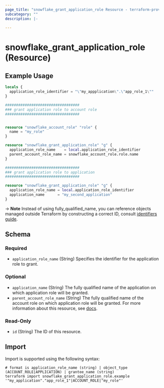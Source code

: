 ```yaml
---
page_title: "snowflake_grant_application_role Resource - terraform-provider-snowflake"
subcategory: ""
description: |-
  
---
```


# snowflake_grant_application_role (Resource)



## Example Usage

```terraform
locals {
  application_role_identifier = "\"my_appplication\".\"app_role_1\""
}

##################################
### grant application role to account role
##################################


resource "snowflake_account_role" "role" {
  name = "my_role"
}

resource "snowflake_grant_application_role" "g" {
  application_role_name    = local.application_role_identifier
  parent_account_role_name = snowflake_account_role.role.name
}

##################################
### grant application role to application
##################################

resource "snowflake_grant_application_role" "g" {
  application_role_name = local.application_role_identifier
  application_name      = "my_second_application"
}
```

-> **Note** Instead of using fully_qualified_name, you can reference objects managed outside Terraform by constructing a correct ID, consult [identifiers guide](https://registry.terraform.io/providers/Snowflake-Labs/snowflake/latest/docs/guides/identifiers#new-computed-fully-qualified-name-field-in-resources).
<!-- TODO(SNOW-1634854): include an example showing both methods-->

<!-- schema generated by tfplugindocs -->
## Schema

### Required

- `application_role_name` (String) Specifies the identifier for the application role to grant.

### Optional

- `application_name` (String) The fully qualified name of the application on which application role will be granted.
- `parent_account_role_name` (String) The fully qualified name of the account role on which application role will be granted. For more information about this resource, see [docs](./account_role).

### Read-Only

- `id` (String) The ID of this resource.

## Import

Import is supported using the following syntax:

```shell
# format is application_role_name (string) | object_type (ACCOUNT_ROLE|APPLICATION) | grantee_name (string)
terraform import snowflake_grant_application_role.example '"my_application"."app_role_1"|ACCOUNT_ROLE|"my_role"'
```
